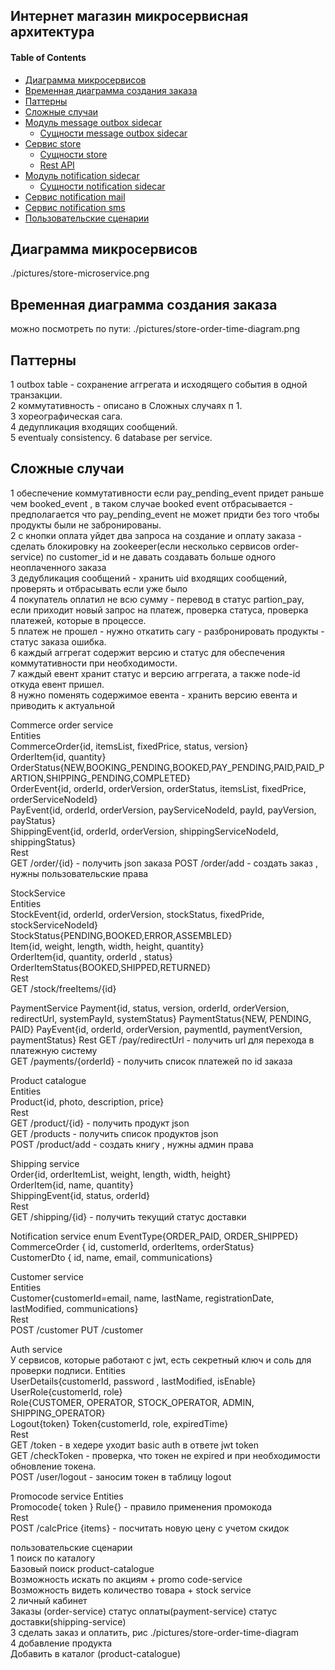 ## Интернет магазин микросервисная архитектура

#### Table of Contents  
- [Диаграмма микросервисов](#диаграмма-микросервисов)  
- [Временная диаграмма создания заказа](#временнная-диаграмма-создания-заказа)  
- [Паттерны](#паттерны)  
- [Сложные случаи](#сложные-случаи)  
- [Модуль message outbox sidecar](#модуль-message-outbox-sidecar)  
  * [Сущности message outbox sidecar](#cущности-message-outbox-sidecar)  
- [Сервис store](#сервис-store)  
  * [Сущности store](#cущности-store)  
  * [Rest API](#rest-api)  
- [Модуль notification sidecar](#модуль-notification-sidecar)  
  * [Сущности notification sidecar](#cущности-notification-sidecar)  
- [Сервис notification mail](#сервис-notification-mail)  
- [Сервис notification sms](#сервис-notification-sms)  
- [Пользовательские сценарии](#пользовательские-сценарии)  

## Диаграмма микросервисов
./pictures/store-microservice.png

## Временная диаграмма создания заказа
можно посмотреть по пути:
./pictures/store-order-time-diagram.png

## Паттерны  
1 outbox table - сохранение аггрегата и исходящего события в одной транзакции.  
2 коммутативность - описано в Сложных случаях п 1.  
3 хореографическая сага.  
4 дедупликация входящих сообщений.  
5 eventualy consistency.
6 database per service.  

## Cложные случаи  
1 обеспечение коммутативности если pay_pending_event придет раньше чем booked_event
, в таком случае booked event отбрасывается - предполагается что pay_pending_event не может придти без
того чтобы продукты были не забронированы.  
2 с кнопки оплата уйдет два запроса на создание и оплату заказа - 
  сделать блокировку на zookeeper(если несколько сервисов order-service) по customer_id 
  и не давать создавать больше одного неоплаченного заказа  
3 дедубликация сообщений - хранить uid входящих сообщений, проверять и отбрасывать если уже было  
4 покупатель оплатил не всю сумму - перевод в статус partion_pay, если приходит новый запрос
 на платеж, проверка статуса, проверка платежей, которые в процессе.  
5 платеж не прошел - нужно откатить сагу - разбронировать продукты - статус заказа ошибка.  
6 каждый аггрегат содержит версию и статус для обеспечения коммутативности при необходимости.  
7 каждый евент хранит статус и версию аггрегата, а также node-id откуда евент пришел.  
8 нужно поменять содержимое евента - хранить версию евента и приводить к актуальной  

Commerce order service  
Entities  
CommerceOrder{id, itemsList, fixedPrice, status, version}  
OrderItem{id, quantity}  
OrderStatus{NEW,BOOKING_PENDING,BOOKED,PAY_PENDING,PAID,PAID_PARTION,SHIPPING_PENDING,COMPLETED}  
OrderEvent{id, orderId, orderVersion, orderStatus, itemsList, fixedPrice, orderServiceNodeId}  
PayEvent{id, orderId, orderVersion, payServiceNodeId, payId, payVersion, payStatus}  
ShippingEvent{id, orderId, orderVersion, shippingServiceNodeId, shippingStatus}  
Rest  
GET /order/{id} - получить json заказа
POST /order/add - создать заказ , нужны пользовательские права

StockService  
Entities  
StockEvent{id, orderId, orderVersion, stockStatus, fixedPride, stockServiceNodeId}  
StockStatus{PENDING,BOOKED,ERROR,ASSEMBLED}  
Item{id, weight, length, width, height, quantity}  
OrderItem{id, quantity, orderId , status}  
OrderItemStatus{BOOKED,SHIPPED,RETURNED}  
Rest  
GET /stock/freeItems/{id}  
  
PaymentService
Payment{id, status, version, orderId, orderVersion, redirectUrl, systemPayId, systemStatus}
PaymentStatus{NEW, PENDING, PAID}
PayEvent{id, orderId, orderVersion, paymentId, paymentVersion, paymentStatus}
Rest
GET /pay/redirectUrl - получить url для перехода в платежную систему  
GET /payments/{orderId} - получить список платежей по id заказа  
  
Product catalogue  
Entities  
Product{id, photo, description, price}  
Rest  
GET /product/{id} - получить продукт json  
GET /products - получить список продуктов json  
POST /product/add - создать книгу , нужны админ права  
  
Shipping service  
Order{id, orderItemList, weight, length, width, height}  
OrderItem{id, name, quantity}  
ShippingEvent{id, status, orderId}  
Rest  
GET /shipping/{id} - получить текущий статус доставки  

Notification service
enum EventType{ORDER_PAID, ORDER_SHIPPED}  
CommerceOrder { id, customerId, orderItems, orderStatus}  
CustomerDto { id, name, email, communications}  


Customer service  
Entities  
Customer{customerId=email, name, lastName, registrationDate, lastModified, communications}  
Rest  
POST /customer
PUT /customer  
  
Auth service  
У сервисов, которые работают с jwt, есть секретный ключ и соль для проверки подписи.
Entities  
UserDetails{customerId, password , lastModified, isEnable}  
UserRole{customerId, role}  
Role{CUSTOMER, OPERATOR, STOCK_OPERATOR, ADMIN, SHIPPING_OPERATOR}  
Logout{token}
Token{customerId, role, expiredTime}  
Rest  
GET /token - в хедере уходит basic auth в ответе jwt token  
GET /checkToken - проверка, что токен не expired и при необходимости обновление токена.  
POST /user/logout - заносим токен в таблицу logout  

Promocode service
Entities  
Promocode{ token }
Rule{} - правило применения промокода  
Rest  
POST /calcPrice {items} - посчитать новую цену с учетом скидок  
  
пользовательские сценарии  
1 поиск по каталогу  
Базовый поиск product-catalogue  
Возможность искать по акциям + promo code-service  
Возможность видеть количество товара + stock service  
2 личный кабинет  
Заказы (order-service) статус оплаты(payment-service) статус доставки(shipping-service)  
3 сделать заказ и оплатить, рис ./pictures/store-order-time-diagram  
4 добавление продукта  
Добавить в каталог (product-catalogue)  
